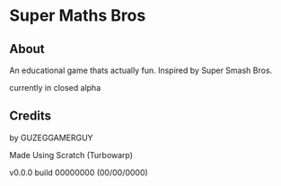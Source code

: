 # Super Maths Bros

## About
An educational game thats actually fun. Inspired by Super Smash Bros.

currently in closed alpha
## Credits
by GUZEGGAMERGUY

Made Using Scratch (Turbowarp)

v0.0.0 build 00000000 (00/00/0000)
